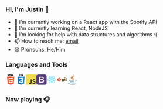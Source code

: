 ### Hi, i'm Justin 👋

- 🔭 I’m currently working on a React app with the Spotify API
- 🌱 I’m currently learning React, NodeJS
- 🤔 I’m looking for help with data structures and algorithms :( 
- 📫 How to reach me: [email](mailto:justincho63@gmail.com)
- 😄 Pronouns: He/Him


### Languages and Tools

<img align = "left" alt = "" width = "28px" src = "https://raw.githubusercontent.com/github/explore/80688e429a7d4ef2fca1e82350fe8e3517d3494d/topics/html/html.png"/>
<img align = "left" alt = "" width = "28px" src = "https://raw.githubusercontent.com/github/explore/80688e429a7d4ef2fca1e82350fe8e3517d3494d/topics/css/css.png"/>
<img align = "left" alt = "" width = "28px" src = "https://raw.githubusercontent.com/github/explore/80688e429a7d4ef2fca1e82350fe8e3517d3494d/topics/javascript/javascript.png"/>
<img align = "left" alt = "" width = "28px" src = "https://raw.githubusercontent.com/github/explore/80688e429a7d4ef2fca1e82350fe8e3517d3494d/topics/bootstrap/bootstrap.png"/>
<img align = "left" alt = "" width = "28px" src = "https://raw.githubusercontent.com/github/explore/80688e429a7d4ef2fca1e82350fe8e3517d3494d/topics/react/react.png"/>
<img align = "left" alt = "" width = "28px" src = "https://raw.githubusercontent.com/github/explore/80688e429a7d4ef2fca1e82350fe8e3517d3494d/topics/git/git.png"/>
<img align = "left" alt = "" width = "28px" src = "https://raw.githubusercontent.com/github/explore/80688e429a7d4ef2fca1e82350fe8e3517d3494d/topics/java/java.png"/>

<br/>
<br/>

### Now playing 🎧
[<img src="https://novatorem-eosin-seven.vercel.app/api/spotify-playing" alt="" width="350px"/>](https://open.spotify.com/user/justinlisteningtomusic123)



